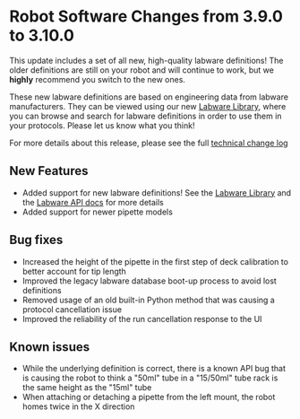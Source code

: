 # Robot Software Changes from 3.9.0 to 3.10.0

This update includes a set of all new, high-quality labware definitions! The older definitions are still on your robot and will continue to work, but we **highly** recommend you switch to the new ones.

These new labware definitions are based on engineering data from labware manufacturers. They can be viewed using our new [Labware Library][labware-library], where you can browse and search for labware definitions in order to use them in your protocols. Please let us know what you think!

For more details about this release, please see the full [technical change log][changelog]

## New Features

- Added support for new labware definitions! See the [Labware Library][labware-library] and the [Labware API docs][labware-api] for more details
- Added support for newer pipette models

## Bug fixes

- Increased the height of the pipette in the first step of deck calibration to better account for tip length
- Improved the legacy labware database boot-up process to avoid lost definitions
- Removed usage of an old built-in Python method that was causing a protocol cancellation issue
- Improved the reliability of the run cancellation response to the UI

## Known issues

- While the underlying definition is correct, there is a known API bug that is causing the robot to think a "50ml" tube in a "15/50ml" tube rack is the same height as the "15ml" tube
- When attaching or detaching a pipette from the left mount, the robot homes twice in the X direction

[labware-library]: https://labware.opentrons.com
[labware-api]: https://docs.opentrons.com/labware.html
[changelog]: https://github.com/Opentrons/opentrons/blob/edge/CHANGELOG.md
